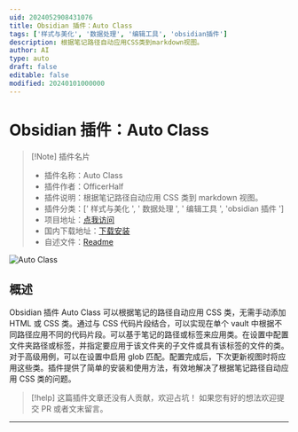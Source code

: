 ```yaml
---
uid: 2024052908431076
title: Obsidian 插件：Auto Class
tags: ['样式与美化', '数据处理', '编辑工具', 'obsidian插件']
description: 根据笔记路径自动应用CSS类到markdown视图。
author: AI
type: auto
draft: false
editable: false
modified: 20240101000000
---
```


# Obsidian 插件：Auto Class

> [!Note] 插件名片
> - 插件名称：Auto Class
> - 插件作者：OfficerHalf
> - 插件说明：根据笔记路径自动应用 CSS 类到 markdown 视图。
> - 插件分类：[' 样式与美化 ', ' 数据处理 ', ' 编辑工具 ', 'obsidian 插件 ']
> - 项目地址：[点我访问](https://github.com/OfficerHalf/obsidian-auto-class)
> - 国内下载地址：[下载安装](https://pkmer.cn/products/plugin/pluginMarket/?auto-class)
> - 自述文件：[Readme](https://ghproxy.net/https://raw.githubusercontent.com/nathonius/obsidian-auto-class/main/README.md)

![Auto Class](https://cdn.pkmer.cn/covers/auto-class.png!pkmer)

## 概述

Obsidian 插件 Auto Class 可以根据笔记的路径自动应用 CSS 类，无需手动添加 HTML 或 CSS 类。通过与 CSS 代码片段结合，可以实现在单个 vault 中根据不同路径应用不同的代码片段。可以基于笔记的路径或标签来应用类。在设置中配置文件夹路径或标签，并指定要应用于该文件夹的子文件或具有该标签的文件的类。对于高级用例，可以在设置中启用 glob 匹配。配置完成后，下次更新视图时将应用这些类。插件提供了简单的安装和使用方法，有效地解决了根据笔记路径自动应用 CSS 类的问题。

> [!help]
> 这篇插件文章还没有人贡献，欢迎占坑！
> 如果您有好的想法欢迎提交 PR 或者文末留言。

---



